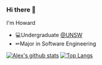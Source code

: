 ### Hi there 👋


I'm Howard

- 💻Undergraduate [@UNSW](https://github.com/unsw-edu-au)
- ✏Major in Software Engineering

[![Alex's github stats](https://github-readme-stats.vercel.app/api?username=eustace65&show_icons=true)](https://github.com/anuraghazra/github-readme-stats)
[![Top Langs](https://github-readme-stats.vercel.app/api/top-langs/?username=eustace65&layout=compact&langs_count=10)](https://github.com/anuraghazra/github-readme-stats)






<!--
**Alex-programmming/Alex-programmming** is a ✨ _special_ ✨ repository because its `README.md` (this file) appears on your GitHub profile.

Here are some ideas to get you started:


- 🔭 I’m currently working on ...
- 🌱 I’m currently learning 
- 👯 I’m looking to collaborate on ...
- 🤔 I’m looking for help with ...
- 💬 Ask me about ...
- 📫 How to reach me: ...
- 😄 Pronouns: ...
- ⚡ Fun fact: ...
- Open Source Contributors: [`node.js`](https://github.com/nodejs/node) | [`hexo`](https://github.com/hexojs/hexo) | [`vue3.x`](https://github.com/vuejs/vue-next)

- More about me: [Résumé](https://github.com/Himself65/resume)
-->
